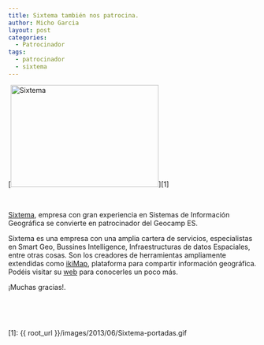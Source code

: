 ```yaml
---
title: Sixtema también nos patrocina.
author: Micho Garcia
layout: post
categories:
  - Patrocinador
tags:
  - patrocinador
  - sixtema
---
```

[<img class="aligncenter size-medium wp-image-276" alt="Sixtema" src="{{ root_url }}/images/2013/06/Sixtema-portadas-300x207.gif" width="300" height="207" />][1]

&nbsp;

<a title="Sixtema" href="http://www.sixtema.es" target="_blank">Sixtema</a>, empresa con gran experiencia en Sistemas de Información Geográfica se convierte en patrocinador del Geocamp ES.

Sixtema es una empresa con una amplia cartera de servicios, especialistas en Smart Geo, Bussines Intelligence, Infraestructuras de datos Espaciales, entre otras cosas. Son los creadores de herramientas ampliamente extendidas como <a title="ikiMap" href="http://ikimap.com" target="_blank">ikiMap</a>, plataforma para compartir información geográfica. Podéis visitar su <a title="Sixtema" href="http://www.sixtema.es" target="_blank">web</a> para conocerles un poco más.

¡Muchas gracias!.

&nbsp;

&nbsp;

 [1]: {{ root_url }}/images/2013/06/Sixtema-portadas.gif
